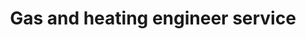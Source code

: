 ---
title: "Gas and heating engineer service"
alt: "Installation, maintenance, and repair of gas systems and heating solutions"
description: "Installation, maintenance, and repair of gas systems and heating solutions"
category: "tradespeople"
subcategory: "gas-heating-engineer"
image: "/tradespeople/gas-heating-engineer/gas-heating-engineer.webp"
ogImage: "/tradespeople/gas-heating-engineer/gas-heating-engineer.webp"
colour: "blue"
pathtxt: "Gas and heating engineer"
published: true
---